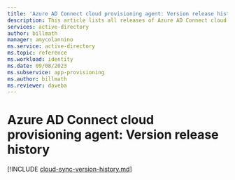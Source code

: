 ```yaml
---
title: 'Azure AD Connect cloud provisioning agent: Version release history'
description: This article lists all releases of Azure AD Connect cloud provisioning agent and describes new features and fixed issues
services: active-directory
author: billmath
manager: amycolannino
ms.service: active-directory
ms.topic: reference
ms.workload: identity
ms.date: 09/08/2023
ms.subservice: app-provisioning
ms.author: billmath
ms.reviewer: daveba
---
```


# Azure AD Connect cloud provisioning agent: Version release history

[!INCLUDE [cloud-sync-version-history.md](../../../../includes/cloud-sync-version-history.md)]
